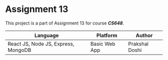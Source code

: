 # Assignment 13
 
 
This project is a part of Assignment 13 for course **_CS648_**.

| Language | Platform | Author |
| -------- | --------|--------|
| React JS, Node JS, Express, MongoDB |  Basic Web App| Prakshal Doshi|




 


 



